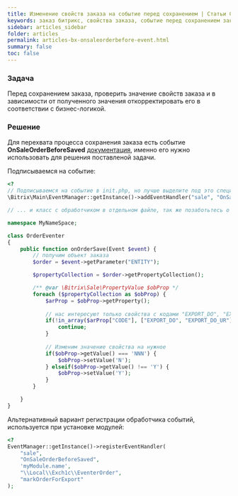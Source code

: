 ```yaml
---
title: Изменение свойств заказа на событие перед сохранением | Статьи CMS "1С Битрикс"
keywords: заказ битрикс, свойства заказа, событие перед сохранением заказа
sidebar: articles_sidebar
folder: articles
permalink: articles-bx-onsaleorderbefore-event.html
summary: false
toc: false
---
```


### Задача

Перед сохранением заказа, проверить значение свойств заказа и в зависимости от полученного значения откорректировать его в соответствии с бизнес-логикой.

### Решение

Для перехвата процесса сохранения заказа есть событие **OnSaleOrderBeforeSaved** [документация](https://dev.1c-bitrix.ru/api_d7/bitrix/sale/events/order_saved.php), именно его нужно использовать для решения поставленой задачи.

Подписываемся на событие:

```php
<?
// Подписываемся на событие в init.php, но лучше выделите под это специальный файл, который подключите в init.php
\Bitrix\Main\EventManager::getInstance()->addEventHandler("sale", "OnSaleOrderBeforeSaved", ["\\MyNameSpace\\OrderEventer", "onOrderSave"]);

// ... и класс с обработчиком в отдельном файле, так же позаботьтесь о подключении его системой

namespace MyNameSpace;

class OrderEventer
{
    public function onOrderSave(Event $event) {
        // получим объект заказа
        $order = $event->getParameter("ENTITY");

        $propertyCollection = $order->getPropertyCollection();

        /** @var \Bitrix\Sale\PropertyValue $obProp */
        foreach ($propertyCollection as $obProp) {
            $arProp = $obProp->getProperty();
            
            // нас интересуют только свойства с кодами "EXPORT_DO", "EXPORT_DO_UR"
            if(!in_array($arProp["CODE"], ["EXPORT_DO", "EXPORT_DO_UR"])) {
                continue;
            }
            
            // Изменим значение свойства на нужное
            if($obProp->getValue() === 'NNN') {
                $obProp->setValue('N');
            } elseif($obProp->getValue() !== 'Y') {
                $obProp->setValue('Y');
            }
        }

    }
}
```

Альтернативный вариант регистрации обработчика событий, используется при установке модулей:

```php
<?
EventManager::getInstance()->registerEventHandler(
    "sale",
    "OnSaleOrderBeforeSaved",
    'myModule.name',
    "\\Local\\Exch1c\\EventerOrder",
    "markOrderForExport"
);
```
